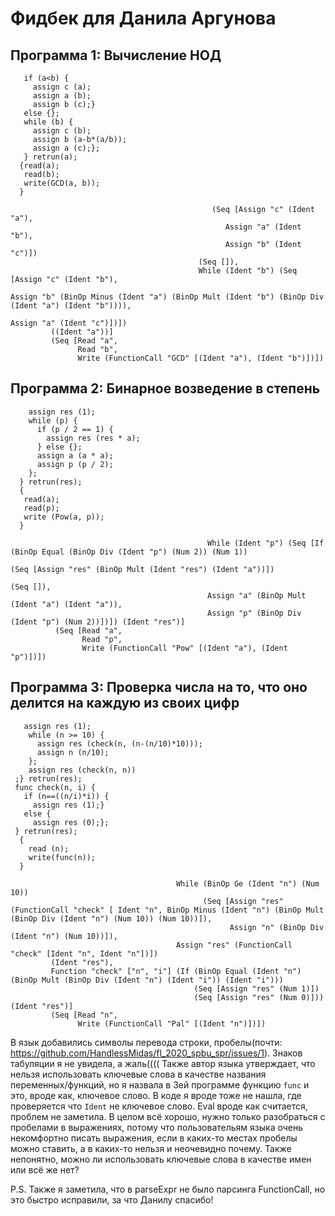 # Фидбек для Данила Аргунова

## Программа 1: Вычисление НОД
```func GCD(a, b) {
   if (a<b) {
     assign c (a);
     assign a (b);
     assign b (c);}
   else {};
   while (b) {
     assign c (b);
     assign b (a-b*(a/b));
     assign a (c);};
   } retrun(a);
  {read(a);
   read(b); 
   write(GCD(a, b));
  }
  ```

  ```Program [ Function "GCD" ["a", "b"] (Seq [ If (BinOp Lt (Ident "a") (Ident "b")) 
                                               (Seq [Assign "c" (Ident "a"),
                                                  Assign "a" (Ident "b"),
                                                  Assign "b" (Ident "c")])
                                            (Seq []),
                                            While (Ident "b") (Seq [Assign "c" (Ident "b"),
                                                                    Assign "b" (BinOp Minus (Ident "a") (BinOp Mult (Ident "b") (BinOp Div (Ident "a") (Ident "b")))),
                                                                    Assign "a" (Ident "c")])])
           ((Ident "a"))]
           (Seq [Read "a",
                 Read "b",
                 Write (FunctionCall "GCD" [(Ident "a"), (Ident "b")])])
```

## Программа 2: Бинарное возведение в степень
```func Pow(a, p){
    assign res (1);
    while (p) {
      if (p / 2 == 1) {
        assign res (res * a);
      } else {}; 
      assign a (a * a);
      assign p (p / 2);
    };
  } retrun(res);
  {
   read(a);
   read(p);
   write (Pow(a, p));
  }
```


  ```Program [ Function "Pow" ["a", "p"]  (Seq [ Assign "res" (Num 1),
                                              While (Ident "p") (Seq [If (BinOp Equal (BinOp Div (Ident "p") (Num 2)) (Num 1))  
                                                                      (Seq [Assign "res" (BinOp Mult (Ident "res") (Ident "a"))])
                                                                      (Seq []),
                                              Assign "a" (BinOp Mult (Ident "a") (Ident "a")),
                                              Assign "p" (BinOp Div (Ident "p") (Num 2))])]) (Ident "res")]
            (Seq [Read "a",
                  Read "p",
                  Write (FunctionCall "Pow" [(Ident "a"), (Ident "p")])])
```

## Программа 3: Проверка числа на то, что оно делится на каждую из своих цифр
```func func(n) { 
   assign res (1);
    while (n >= 10) {
      assign res (check(n, (n-(n/10)*10)));
      assign n (n/10);
    }; 
    assign res (check(n, n))
 ;} retrun(res);
 func check(n, i) {
   if (n==((n/i)*i)) {
     assign res (1);}
   else {
     assign res (0);};
 } retrun(res); 
  {
    read (n);
    write(func(n));
  }
```

 ``` Program [Function "func" ["n"] (Seq [Assign "res" (Num 1),
                                      While (BinOp Ge (Ident "n") (Num 10)) 
                                            (Seq [Assign "res" (FunctionCall "check" [ Ident "n", BinOp Minus (Ident "n") (BinOp Mult (BinOp Div (Ident "n") (Num 10)) (Num 10))]),
                                                  Assign "n" (BinOp Div (Ident "n") (Num 10))]),
                                      Assign "res" (FunctionCall "check" [Ident "n", Ident "n"])])
          (Ident "res"),
          Function "check" ["n", "i"] (If (BinOp Equal (Ident "n") (BinOp Mult (BinOp Div (Ident "n") (Ident "i")) (Ident "i")))
                                          (Seq [Assign "res" (Num 1)])
                                          (Seq [Assign "res" (Num 0)])) (Ident "res")]
          (Seq [Read "n",
                Write (FunctionCall "Pal" [(Ident "n")])])
```

В язык добавились символы перевода строки, пробелы(почти: https://github.com/HandlessMidas/fl_2020_spbu_spr/issues/1). Знаков табуляции я не увидела, а жаль(((( Также автор языка утверждает, что
нельзя использовать ключевые слова в качестве названия переменных/функций, но я назвала в 3ей программе функцию `func` и это, вроде как, ключевое слово. В коде я вроде тоже не нашла, где проверяется
что `Ident` не ключевое слово. Eval вроде как считается, проблем не заметила. В целом всё хорошо, нужно только разобраться с пробелами в выражениях, потому что пользовательям языка очень некомфортно
писать выражения, если в каких-то местах пробелы можно ставить, а в каких-то нельзя и неочевидно почему. Также непонятно, можно ли использовать ключевые слова в качестве имен или всё же нет?

P.S. Также я заметила, что в parseExpr не было парсинга FunctionCall, но это быстро исправили, за что Данилу спасибо!
